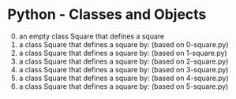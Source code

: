 # Python - Classes and Objects

0. an empty class Square that defines a square
1. a class Square that defines a square by: (based on 0-square.py)
2. a class Square that defines a square by: (based on 1-square.py)
3. a class Square that defines a square by: (based on 2-square.py)
4. a class Square that defines a square by: (based on 3-square.py)
5. a class Square that defines a square by: (based on 4-square.py)
6. a class Square that defines a square by: (based on 5-square.py)

